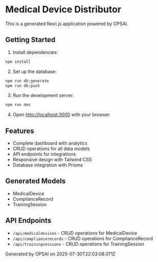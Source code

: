 # Medical Device Distributor

This is a generated Next.js application powered by OPSAI.

## Getting Started

1. Install dependencies:
```bash
npm install
```

2. Set up the database:
```bash
npm run db:generate
npm run db:push
```

3. Run the development server:
```bash
npm run dev
```

4. Open [http://localhost:3000](http://localhost:3000) with your browser.

## Features

- Complete dashboard with analytics
- CRUD operations for all data models
- API endpoints for integrations
- Responsive design with Tailwind CSS
- Database integration with Prisma

## Generated Models

- MedicalDevice
- ComplianceRecord
- TrainingSession

## API Endpoints

- `/api/medicaldevices` - CRUD operations for MedicalDevice
- `/api/compliancerecords` - CRUD operations for ComplianceRecord
- `/api/trainingsessions` - CRUD operations for TrainingSession

Generated by OPSAI on 2025-07-30T22:03:08.071Z
